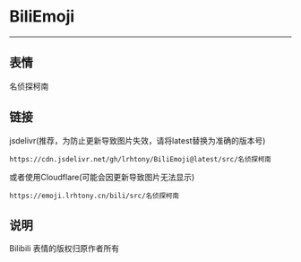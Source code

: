 # BiliEmoji
---
## 表情
名侦探柯南
## 链接
jsdelivr(推荐，为防止更新导致图片失效，请将latest替换为准确的版本号)
```
https://cdn.jsdelivr.net/gh/lrhtony/BiliEmoji@latest/src/名侦探柯南
```
或者使用Cloudflare(可能会因更新导致图片无法显示)
```
https://emoji.lrhtony.cn/bili/src/名侦探柯南
```
## 说明
Bilibili 表情的版权归原作者所有
